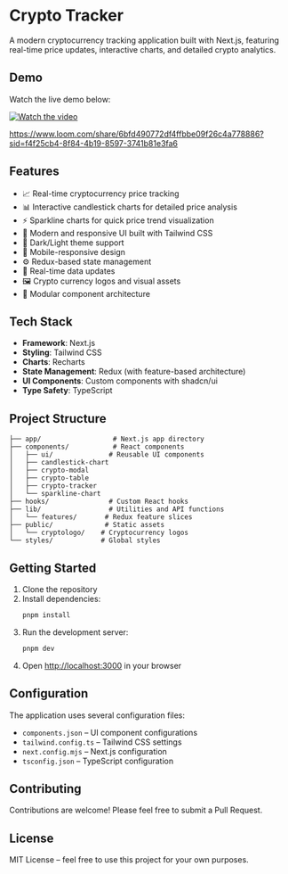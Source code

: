 # Crypto Tracker

A modern cryptocurrency tracking application built with Next.js, featuring real-time price updates, interactive charts, and detailed crypto analytics.

## Demo

Watch the live demo below:

[![Watch the video](https://www.loom.com/share/6bfd490772df4ffbbe09f26c4a778886?sid=f4f25cb4-8f84-4b19-8597-3741b81e3fa6)](https://www.loom.com/share/6bfd490772df4ffbbe09f26c4a778886?sid=f4f25cb4-8f84-4b19-8597-3741b81e3fa6)

https://www.loom.com/share/6bfd490772df4ffbbe09f26c4a778886?sid=f4f25cb4-8f84-4b19-8597-3741b81e3fa6

## Features

- 📈 Real-time cryptocurrency price tracking  
- 📊 Interactive candlestick charts for detailed price analysis  
- ⚡ Sparkline charts for quick price trend visualization  
- 🎨 Modern and responsive UI built with Tailwind CSS  
- 🌃 Dark/Light theme support  
- 📱 Mobile-responsive design  
- ⚙️ Redux-based state management  
- 🔄 Real-time data updates  
- 🖼️ Crypto currency logos and visual assets  
- 🎯 Modular component architecture  

## Tech Stack

- **Framework**: Next.js  
- **Styling**: Tailwind CSS  
- **Charts**: Recharts  
- **State Management**: Redux (with feature-based architecture)  
- **UI Components**: Custom components with shadcn/ui  
- **Type Safety**: TypeScript  

## Project Structure

```
├── app/                  # Next.js app directory
├── components/           # React components
│   ├── ui/              # Reusable UI components
│   ├── candlestick-chart
│   ├── crypto-modal
│   ├── crypto-table
│   ├── crypto-tracker
│   └── sparkline-chart
├── hooks/               # Custom React hooks
├── lib/                 # Utilities and API functions
│   └── features/       # Redux feature slices
├── public/             # Static assets
│   └── cryptologo/    # Cryptocurrency logos
└── styles/            # Global styles
```

## Getting Started

1. Clone the repository  
2. Install dependencies:
   ```bash
   pnpm install
   ```
3. Run the development server:
   ```bash
   pnpm dev
   ```
4. Open [http://localhost:3000](http://localhost:3000) in your browser  

## Configuration

The application uses several configuration files:

- `components.json` – UI component configurations  
- `tailwind.config.ts` – Tailwind CSS settings  
- `next.config.mjs` – Next.js configuration  
- `tsconfig.json` – TypeScript configuration  

## Contributing

Contributions are welcome! Please feel free to submit a Pull Request.

## License

MIT License – feel free to use this project for your own purposes.

